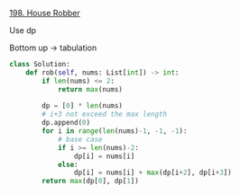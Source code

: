 [198. House Robber](https://leetcode.com/problems/house-robber/)

Use dp

Bottom up -> tabulation

```py
class Solution:
    def rob(self, nums: List[int]) -> int:
        if len(nums) <= 2:
            return max(nums)
    
        dp = [0] * len(nums)
        # i+3 not exceed the max length
        dp.append(0)
        for i in range(len(nums)-1, -1, -1):
            # base case
            if i >= len(nums)-2:
                dp[i] = nums[i]
            else:
                dp[i] = nums[i] + max(dp[i+2], dp[i+3])
        return max(dp[0], dp[1])
            
```

